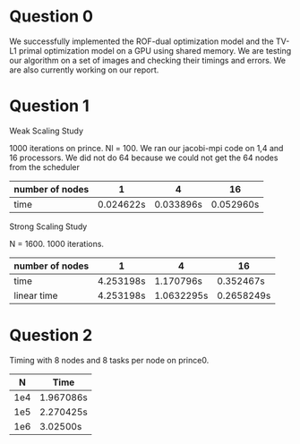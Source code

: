 
# Question 0

We successfully implemented the ROF-dual optimization model and the TV-L1 primal optimization model on a GPU using shared memory. We are testing our algorithm on a set of images and checking their timings and errors. We are also currently working on our report. 

# Question 1

Weak Scaling Study

1000 iterations on prince. Nl = 100. We ran our jacobi-mpi code on 1,4 and 16 processors. We did not do 64 because we could not get the 
64 nodes from the scheduler

|number of nodes| 1 | 4 | 16|
|---------------|--|----|---|
|time|0.024622s |0.033896s |0.052960s|


Strong Scaling Study

N = 1600. 1000 iterations.

|number of nodes| 1 |4 |16 |
|-|-|-|-|
|time| 4.253198s| 1.170796s| 0.352467s|
|linear time| 4.253198s|1.0632295s|0.2658249s|

# Question 2

Timing with 8 nodes and 8 tasks per node on prince0. 

|N|Time|
|-|-|
|1e4| 1.967086s|
|1e5|2.270425s |
|1e6| 3.02500s|
